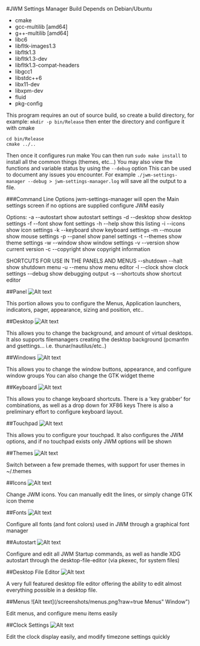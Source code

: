 #JWM Settings Manager
Build Depends on Debian/Ubuntu
- cmake
- gcc-multilib [amd64]
- g++-multilib [amd64]
- libc6
- libfltk-images1.3
- libfltk1.3
- libfltk1.3-dev
- libfltk1.3-compat-headers
- libgcc1
- libstdc++6
- libx11-dev
- libxpm-dev
- fluid
- pkg-config

This program requires an out of source build, so create a build directory, for example:
`mkdir -p bin/Release`
then enter the directory and configure it with cmake
```
cd bin/Release
cmake ../..
```
Then once it configures run make
You can then run
`sudo make install`
to install all the common things (themes, etc...)
You may also view the functions and variable status by using the `--debug` option
This can be used to document any issues you encounter.
For example
`./jwm-settings-manager --debug > jwm-settings-manager.log`
will save all the output to a file.

###Command Line Options
jwm-settings-manager will open the Main settings screen if no options are supplied
configure JWM easily

Options:
 -a --autostart   show autostart settings
 -d --desktop     show desktop settings
 -f --font        show font settings
 -h --help        show this listing
 -i --icons       show icon settings
 -k --keyboard    show keyboard settings
 -m --mouse       show mouse settings
 -p --panel       show panel settings
 -t --themes      show theme settings
 -w --window      show window settings
 -v --version     show current version
 -c --copyright   show copyright information

 SHORTCUTS FOR USE IN THE PANELS AND MENUS
 --shutdown --halt   show shutdown menu
 -u --menu        show menu editor
 -l --clock        show clock settings
 --debug        show debugging output
 -s --shortcuts         show shortcut editor

##Panel
![Alt text](/screenshots/panel.png?raw=true "Panel Window")

This portion allows you to configure the Menus, Application launchers, indicators, pager, appearance, sizing and position, etc..

##Desktop
![Alt text](/screenshots/desktop.png?raw=true "Desktop Window")

This allows you to change the background, and amount of virtual desktops.
It also supports filemanagers creating the desktop background (pcmanfm and gsettings... i.e. thunar/nautilus/etc..)

##Windows
![Alt text](/screenshots/windows.png?raw=true "Windows Window")

This allows you to change the window buttons, appearance, and configure window groups
You can also change the GTK widget theme

##Keyboard
![Alt text](/screenshots/keyboard.png?raw=true "Keyboard Window")

This allows you to change keyboard shortcuts.
There is a 'key grabber' for combinations, as well as a drop down for XF86 keys
There is also a preliminary effort to configure keyboard layout.

##Touchpad
![Alt text](/screenshots/touchpad.png?raw=true "Touchpad Window")

This allows you to configure your touchpad.
It also configures the JWM options, and if no touchpad exists only JWM options will be shown

##Themes
![Alt text](/screenshots/themes.png?raw=true "Themes Window")

Switch between a few premade themes, with support for user themes in
~/.themes

##Icons
![Alt text](/screenshots/icons.png?raw=true "Icons Window")

Change JWM icons.  You can manually edit the lines, or simply change GTK icon theme

##Fonts
![Alt text](/screenshots/fonts.png?raw=true "Fonts Window")

Configure all fonts (and font colors) used in JWM through a graphical font manager

##Autostart
![Alt text](/screenshots/autostart.png?raw=true "Autostart Window")

Configure and edit all JWM Startup commands, as well as handle XDG autostart through the desktop-file-editor (via pkexec, for system files)

##Desktop File Editor
![Alt text](/screenshots/desktop-file-editor.png?raw=true "Desktop File Editor Window")

A very full featured desktop file editor offering the ability to edit almost everything possible in a desktop file.

##Menus
![Alt text](/screenshots/menus.png?raw=true Menus" Window")

Edit menus, and configure menu items easily

##Clock Settings
![Alt text](/screenshots/clock.png?raw=true "Clock Settings Window")

Edit the clock display easily, and modify timezone settings quickly
